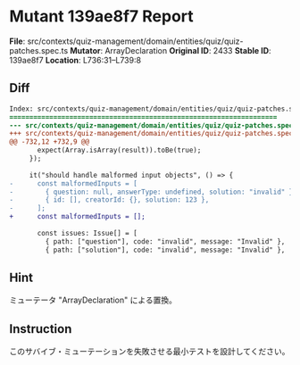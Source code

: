 # Mutant 139ae8f7 Report

**File**: src/contexts/quiz-management/domain/entities/quiz/quiz-patches.spec.ts
**Mutator**: ArrayDeclaration
**Original ID**: 2433
**Stable ID**: 139ae8f7
**Location**: L736:31–L739:8

## Diff

```diff
Index: src/contexts/quiz-management/domain/entities/quiz/quiz-patches.spec.ts
===================================================================
--- src/contexts/quiz-management/domain/entities/quiz/quiz-patches.spec.ts	original
+++ src/contexts/quiz-management/domain/entities/quiz/quiz-patches.spec.ts	mutated #2433
@@ -732,12 +732,9 @@
       expect(Array.isArray(result)).toBe(true);
     });
 
     it("should handle malformed input objects", () => {
-      const malformedInputs = [
-        { question: null, answerType: undefined, solution: "invalid" },
-        { id: [], creatorId: {}, solution: 123 },
-      ];
+      const malformedInputs = [];
 
       const issues: Issue[] = [
         { path: ["question"], code: "invalid", message: "Invalid" },
         { path: ["solution"], code: "invalid", message: "Invalid" },
```

## Hint

ミューテータ "ArrayDeclaration" による置換。

## Instruction

このサバイブ・ミューテーションを失敗させる最小テストを設計してください。
